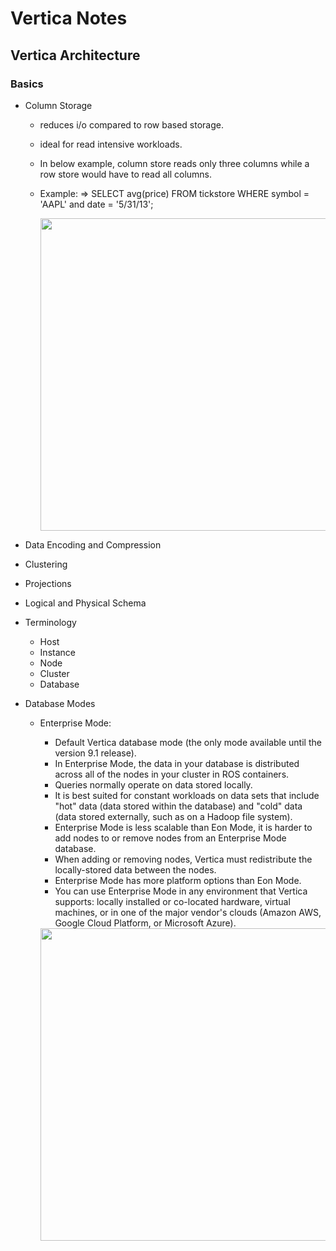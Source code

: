 # Vertica Notes

## Vertica Architecture

### Basics

- Column Storage

  - reduces i/o compared to row based storage.
  - ideal for read intensive workloads.
  - In below example, column store reads only three columns while a row store would have to read all columns.
  - Example: => SELECT avg(price) FROM tickstore WHERE symbol = 'AAPL' and date = '5/31/13';
  
    <img src="https://www.vertica.com/docs/9.2.x/HTML/Content/Resources/Images/ConceptsGuide/cluster_storage.png" width=500px height=500px>

- Data Encoding and Compression

- Clustering

- Projections

- Logical and Physical Schema

- Terminology

  -  Host
  -  Instance
  -  Node
  -  Cluster
  -  Database

- Database Modes

  - Enterprise Mode:
     -  Default Vertica database mode (the only mode available until the version 9.1 release).
     -  In Enterprise Mode, the data in your database is distributed across all of the nodes in your cluster in ROS containers.
     -  Queries normally operate on data stored locally.
     -  It is best suited for constant workloads on data sets that include "hot" data (data stored within the database) and "cold" data (data stored externally, such as on a Hadoop file system).
     -  Enterprise Mode is less scalable than Eon Mode, it is harder to add nodes to or remove nodes from an Enterprise Mode database. 
     -  When adding or removing nodes, Vertica must redistribute the locally-stored data between the nodes.
     -  Enterprise Mode has more platform options than Eon Mode. 
     -  You can use Enterprise Mode in any environment that Vertica supports: locally installed or co-located hardware, virtual machines, or in one of the major vendor's clouds (Amazon AWS, Google Cloud Platform, or Microsoft Azure).

      <img src="https://www.vertica.com/docs/9.2.x/HTML/Content/Resources/Images/Eon/enterprise-mode-basic_diagram.png" width=500px height=500px>
  
